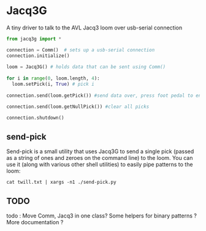 # Jacq3G
A tiny driver to talk to the AVL Jacq3 loom over usb-serial connection

```python
from jacq3g import *

connection = Comm()  # sets up a usb-serial connection
connection.initialize() 
 
loom = Jacq3G() # holds data that can be sent using Comm()
 
for i in range(0, loom.length, 4):
  loom.setPick(i, True) # pick i
 
connection.send(loom.getPick()) #send data over, press foot pedal to engage

connection.send(loom.getNullPick()) #clear all picks

connection.shutdown()
```

## send-pick

Send-pick is a small utility that uses Jacq3G to send a single pick (passed as a string of ones and zeroes on the command line) to the loom. You can use it (along with various other shell utilities) to easily pipe patterns to the loom:

```
cat twill.txt | xargs -n1 ./send-pick.py
```

## TODO
todo : Move Comm, Jacq3 in one class? Some helpers for binary patterns ? More documentation ?
 
